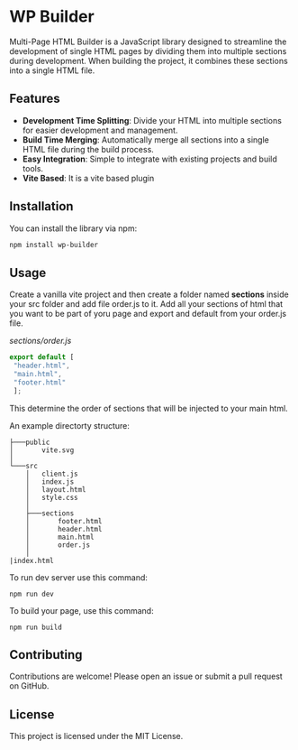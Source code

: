 # WP Builder

Multi-Page HTML Builder is a JavaScript library designed to streamline the development of single HTML pages by dividing them into multiple sections during development. When building the project, it combines these sections into a single HTML file.

## Features

- **Development Time Splitting**: Divide your HTML into multiple sections for easier development and management.
- **Build Time Merging**: Automatically merge all sections into a single HTML file during the build process.
- **Easy Integration**: Simple to integrate with existing projects and build tools.
- **Vite Based**: It is a vite based plugin

## Installation

You can install the library via npm:

```bash
npm install wp-builder
```

## Usage
Create a vanilla vite project and then create a folder named **sections** inside your src folder and add file order.js to it. Add all your sections of html that you want to be part of yoru page and export and default from your order.js file.

*sections/order.js*
```javascript
export default [
 "header.html",
 "main.html",
 "footer.html"
 ];

```

This determine the order of sections that will be injected to your main html.

An example directorty structure:
```terminal
├───public
│       vite.svg
│       
└───src
    │   client.js
    │   index.js
    │   layout.html
    │   style.css
    │   
    ├───sections
    │       footer.html
    │       header.html
    │       main.html
    │       order.js
    │       
|index.html
```

To run dev server use this command:

```terminal
npm run dev
```
To build your page, use this command:
```terminal
npm run build
``` 

## Contributing
Contributions are welcome! Please open an issue or submit a pull request on GitHub.

## License
This project is licensed under the MIT License.


